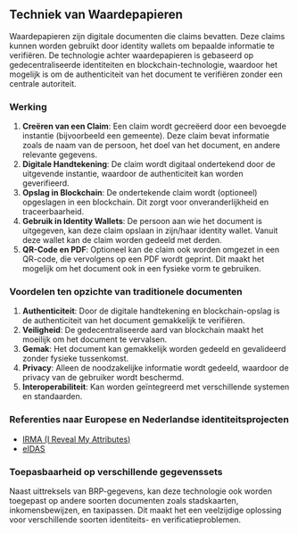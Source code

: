 ## Techniek van Waardepapieren

Waardepapieren zijn digitale documenten die claims bevatten. Deze claims kunnen worden gebruikt door identity wallets om bepaalde informatie te verifiëren. De technologie achter waardepapieren is gebaseerd op gedecentraliseerde identiteiten en blockchain-technologie, waardoor het mogelijk is om de authenticiteit van het document te verifiëren zonder een centrale autoriteit.

### Werking

1. **Creëren van een Claim**: Een claim wordt gecreëerd door een bevoegde instantie (bijvoorbeeld een gemeente). Deze claim bevat informatie zoals de naam van de persoon, het doel van het document, en andere relevante gegevens.
2. **Digitale Handtekening**: De claim wordt digitaal ondertekend door de uitgevende instantie, waardoor de authenticiteit kan worden geverifieerd.
3. **Opslag in Blockchain**: De ondertekende claim wordt (optioneel) opgeslagen in een blockchain. Dit zorgt voor onveranderlijkheid en traceerbaarheid.
4. **Gebruik in Identity Wallets**: De persoon aan wie het document is uitgegeven, kan deze claim opslaan in zijn/haar identity wallet. Vanuit deze wallet kan de claim worden gedeeld met derden.
5. **QR-Code en PDF**: Optioneel kan de claim ook worden omgezet in een QR-code, die vervolgens op een PDF wordt geprint. Dit maakt het mogelijk om het document ook in een fysieke vorm te gebruiken.

### Voordelen ten opzichte van traditionele documenten

1. **Authenticiteit**: Door de digitale handtekening en blockchain-opslag is de authenticiteit van het document gemakkelijk te verifiëren.
2. **Veiligheid**: De gedecentraliseerde aard van blockchain maakt het moeilijk om het document te vervalsen.
3. **Gemak**: Het document kan gemakkelijk worden gedeeld en gevalideerd zonder fysieke tussenkomst.
4. **Privacy**: Alleen de noodzakelijke informatie wordt gedeeld, waardoor de privacy van de gebruiker wordt beschermd.
5. **Interoperabiliteit**: Kan worden geïntegreerd met verschillende systemen en standaarden.

### Referenties naar Europese en Nederlandse identiteitsprojecten

* [IRMA (I Reveal My Attributes)](https://irma.app/)
* [eIDAS](https://ec.europa.eu/info/law/law-topic/data-protection/eu-data-protection-rules/eidas-regulation_en)

### Toepasbaarheid op verschillende gegevenssets

Naast uittreksels van BRP-gegevens, kan deze technologie ook worden toegepast op andere soorten documenten zoals stadskaarten, inkomensbewijzen, en taxipassen. Dit maakt het een veelzijdige oplossing voor verschillende soorten identiteits- en verificatieproblemen.
